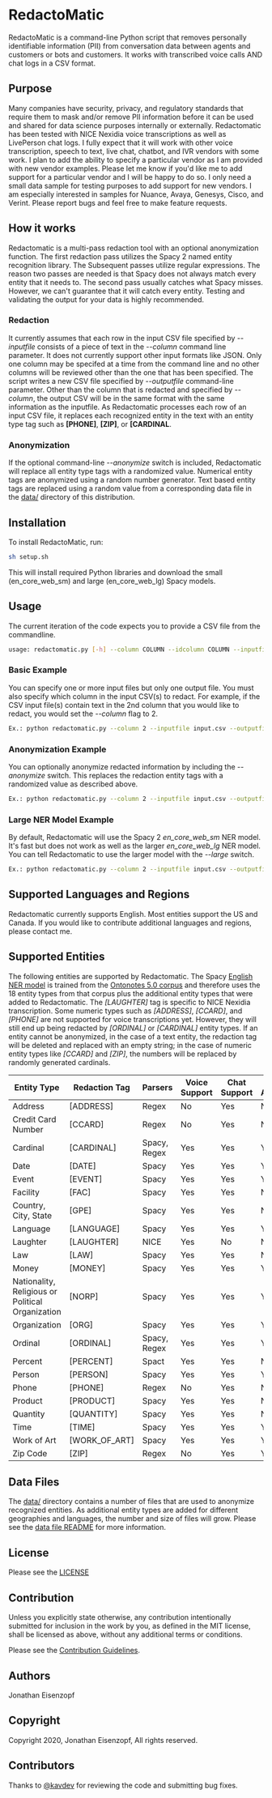 # RedactoMatic

RedactoMatic is a command-line Python script that removes personally identifiable information (PII) from conversation data between agents and customers or bots and customers. It works with transcribed voice calls AND chat logs in a CSV format.

## Purpose

Many companies have security, privacy, and regulatory standards that require them to mask and/or remove PII information before it can be used and shared for data science purposes internally or externally. Redactomatic has been tested with NICE Nexidia voice transcriptions as well as LivePerson chat logs. I fully expect that it will work with other voice transcription, speech to text, live chat, chatbot, and IVR vendors with some work. I plan to add the ability to specify a particular vendor as I am provided with new vendor examples. Please let me know if you'd like me to add support for a particular vendor and I will be happy to do so. I only need a small data sample for testing purposes to add support for new vendors. I am especially interested in samples for Nuance, Avaya, Genesys, Cisco, and Verint. Please report bugs and feel free to make feature requests.

## How it works

Redactomatic is a multi-pass redaction tool with an optional anonymization function. The first redaction pass utilizes the Spacy 2 named entity recognition library. The Subsequent passes utilize regular expressions. The reason two passes are needed is that Spacy does not always match every entity that it needs to. The second pass usually catches what Spacy misses. However, we can't guarantee that it will catch every entity. Testing and validating the output for your data is highly recommended.

### Redaction

It currently assumes that each row in the input CSV file specified by *--inputfile* consists of a piece of text in the *--column* command line parameter. It does not currently support other input formats like JSON. Only one column may be specifed at a time from the command line and no other columns will be reviewed other than the one that has been specified. The script writes a new CSV file specified by *--outputfile* command-line parameter. Other than the column that is redacted and specified by *--column*, the output CSV will be in the same format with the same information as the inputfile. As Redactomatic processes each row of an input CSV file, it replaces each recognized entity in the text with an entity type tag such as **[PHONE]**, **[ZIP]**, or **[CARDINAL**.

### Anonymization

If the optional command-line *--anonymize* switch is included, Redactomatic will replace all entity type tags with a randomized value. Numerical entity tags are anonymized using a random number generator. Text based entity tags are replaced using a random value from a corresponding data file in the [data/](data/) directory of this distribution.

## Installation

To install RedactoMatic, run:

```sh
sh setup.sh
```

This will install required Python libraries and download the small (en_core_web_sm) and large (en_core_web_lg) Spacy models.

## Usage

The current iteration of the code expects you to provide a CSV file from the commandline.

```sh
usage: redactomatic.py [-h] --column COLUMN --idcolumn COLUMN --inputfile INPUTFILE [INPUTFILE ...] --outputfile OUTPUTFILE [--anonymize] [--large]
```

### Basic Example

You can specify one or more input files but only one output file. You must also specify which column in the input CSV(s) to redact. For example, if the CSV input file(s) contain text in the 2nd column that you would like to redact, you would set the  *--column* flag to 2.

```sh
Ex.: python redactomatic.py --column 2 --inputfile input.csv --outputfile output.csv
```

### Anonymization Example

You can optionally anonymize redacted information by including the *--anonymize* switch. This replaces the redaction entity tags with a randomized value as described above.

```sh
Ex.: python redactomatic.py --column 2 --inputfile input.csv --outputfile output.csv --anonymize
```

### Large NER Model Example

By default, Redactomatic will use the Spacy 2 *en_core_web_sm* NER model. It's fast but does not work as well as the larger *en_core_web_lg* NER model. You can tell Redactomatic to use the larger model with the *--large* switch.

```sh
Ex.: python redactomatic.py --column 2 --inputfile input.csv --outputfile output.csv --large
```

## Supported Languages and Regions

Redactomatic currently supports English. Most entities support the US and Canada. If you would like to contribute additional languages and regions, please contact me.

## Supported Entities

The following entities are supported by Redactomatic. The Spacy [English NER model](https://spacy.io/models/en) is trained from the [Ontonotes 5.0 corpus](https://catalog.ldc.upenn.edu/docs/LDC2013T19/OntoNotes-Release-5.0.pdf) and therefore uses the 18 entity types from that corpus plus the additional entity types that were added to Redactomatic. The *[LAUGHTER]* tag is specific to NICE Nexidia transcription. Some numeric types such as *[ADDRESS]*, *[CCARD]*, and *[PHONE]* are not supported for voice transcriptions yet. However, they will still end up being redacted by *[ORDINAL]* or *[CARDINAL]* entity types. If an entity cannot be anonymized, in the case of a text entity, the redaction tag will be deleted and replaced with an empty string; in the case of numeric entity types like *[CCARD]* and *[ZIP]*, the numbers will be replaced by randomly generated cardinals.

| Entity Type | Redaction Tag  | Parsers      | Voice Support | Chat Support | Can be Anonymized |
|-------------|----------------|--------------|-----|-----|-----|
| Address     | [ADDRESS]      | Regex        | No  | Yes | No  |
| Credit Card Number | [CCARD] | Regex        | No  | Yes | No  |
| Cardinal    | [CARDINAL]     | Spacy, Regex | Yes | Yes | Yes |
| Date        | [DATE]         | Spacy        | Yes | Yes | Yes |
| Event       | [EVENT]        | Spacy        | Yes | Yes | Yes |
| Facility    | [FAC]          | Spacy        | Yes | Yes | No  |
| Country, City, State | [GPE] | Spacy        | Yes | Yes | No  |
| Language    | [LANGUAGE]     | Spacy        | Yes | Yes | Yes |
| Laughter    | [LAUGHTER]     | NICE         | Yes | No  | No  |
| Law         | [LAW]          | Spacy        | Yes | Yes | No  |
| Money       | [MONEY]        | Spacy        | Yes | Yes | Yes |
| Nationality, Religious or Political Organization | [NORP] | Spacy | Yes | Yes | Yes |
| Organization| [ORG]          | Spacy        | Yes | Yes | Yes |
| Ordinal     | [ORDINAL]      | Spacy, Regex | Yes | Yes | Yes |
| Percent     | [PERCENT]      | Spact        | Yes | Yes | No  |
| Person      | [PERSON]       | Spacy        | Yes | Yes | Yes |
| Phone       | [PHONE]        | Regex        | No  | Yes | No  |
| Product     | [PRODUCT]      | Spacy        | Yes | Yes | No  |
| Quantity    | [QUANTITY]     | Spacy        | Yes | Yes | No  |
| Time        | [TIME]         | Spacy        | Yes | Yes | Yes |
| Work of Art | [WORK_OF_ART]  | Spacy        | Yes | Yes | Yes |
| Zip Code    | [ZIP]          | Regex        | No  | Yes | Yes |

## Data Files

The [data/](data/) directory contains a number of files that are used to anonymize recognized entities. As additional entity types are added for different geographies and languages, the number and size of files will grow. Please see the [data file README](data/README.md) for more information.

## License

Please see the [LICENSE](LICENSE)

## Contribution

Unless you explicitly state otherwise, any contribution intentionally submitted
for inclusion in the work by you, as defined in the MIT license, shall
be licensed as above, without any additional terms or conditions.

Please see the [Contribution Guidelines](CONTRIBUTING.md).

## Authors

Jonathan Eisenzopf

## Copyright

Copyright 2020, Jonathan Eisenzopf, All rights reserved.

## Contributors

Thanks to [@kavdev](https://github.com/kavdev) for reviewing the code and submitting bug fixes.
